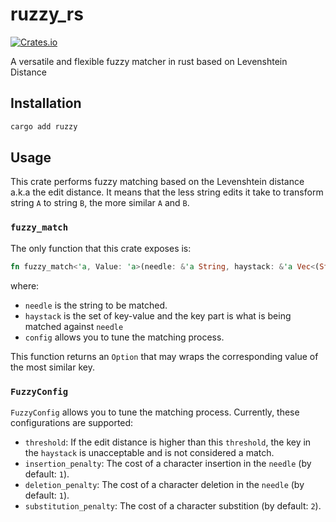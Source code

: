 # ruzzy_rs
[![Crates.io][crates-badge]][crates-url]

[crates-badge]: https://img.shields.io/crates/v/ruzzy.svg
[crates-url]: https://crates.io/crates/ruzzy

A versatile and flexible fuzzy matcher in rust based on Levenshtein Distance

## Installation

```bash
cargo add ruzzy
```

## Usage

This crate performs fuzzy matching based on the Levenshtein distance a.k.a the edit distance. It means that the less string edits it take to transform string `A` to string `B`, the more similar `A` and `B`.

### `fuzzy_match`

The only function that this crate exposes is:

```rust
fn fuzzy_match<'a, Value: 'a>(needle: &'a String, haystack: &'a Vec<(String, Value)>, config: FuzzyConfig) -> Option<&'a Value>;
```

where:

* `needle` is the string to be matched.
* `haystack` is the set of key-value and the key part is what is being matched against `needle`
* `config` allows you to tune the matching process.

This function returns an `Option` that may wraps the corresponding value of the most similar key.

### `FuzzyConfig`

`FuzzyConfig` allows you to tune the matching process. Currently, these configurations are supported:

* `threshold`: If the edit distance is higher than this `threshold`, the key in the `haystack` is unacceptable and is not considered a match.
* `insertion_penalty`: The cost of a character insertion in the `needle` (by default: `1`).
* `deletion_penalty`: The cost of a character deletion in the `needle` (by default: `1`).
* `substitution_penalty`: The cost of a character substition (by default: `2`).
